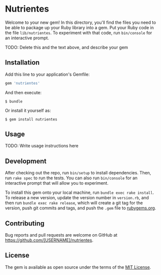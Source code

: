 # Nutrientes

Welcome to your new gem! In this directory, you'll find the files you need to be able to package up your Ruby library into a gem. Put your Ruby code in the file `lib/nutrientes`. To experiment with that code, run `bin/console` for an interactive prompt.

TODO: Delete this and the text above, and describe your gem

## Installation

Add this line to your application's Gemfile:

```ruby
gem 'nutrientes'
```

And then execute:

    $ bundle

Or install it yourself as:

    $ gem install nutrientes

## Usage

TODO: Write usage instructions here

## Development

After checking out the repo, run `bin/setup` to install dependencies. Then, run `rake spec` to run the tests. You can also run `bin/console` for an interactive prompt that will allow you to experiment.

To install this gem onto your local machine, run `bundle exec rake install`. To release a new version, update the version number in `version.rb`, and then run `bundle exec rake release`, which will create a git tag for the version, push git commits and tags, and push the `.gem` file to [rubygems.org](https://rubygems.org).

## Contributing

Bug reports and pull requests are welcome on GitHub at https://github.com/[USERNAME]/nutrientes.

## License

The gem is available as open source under the terms of the [MIT License](http://opensource.org/licenses/MIT).
